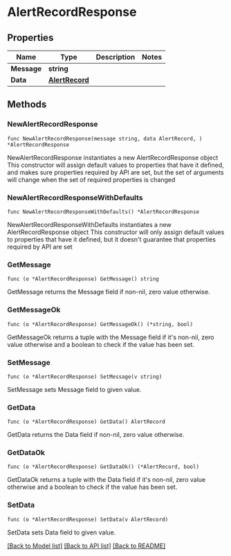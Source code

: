 # AlertRecordResponse

## Properties

Name | Type | Description | Notes
------------ | ------------- | ------------- | -------------
**Message** | **string** |  | 
**Data** | [**AlertRecord**](AlertRecord.md) |  | 

## Methods

### NewAlertRecordResponse

`func NewAlertRecordResponse(message string, data AlertRecord, ) *AlertRecordResponse`

NewAlertRecordResponse instantiates a new AlertRecordResponse object
This constructor will assign default values to properties that have it defined,
and makes sure properties required by API are set, but the set of arguments
will change when the set of required properties is changed

### NewAlertRecordResponseWithDefaults

`func NewAlertRecordResponseWithDefaults() *AlertRecordResponse`

NewAlertRecordResponseWithDefaults instantiates a new AlertRecordResponse object
This constructor will only assign default values to properties that have it defined,
but it doesn't guarantee that properties required by API are set

### GetMessage

`func (o *AlertRecordResponse) GetMessage() string`

GetMessage returns the Message field if non-nil, zero value otherwise.

### GetMessageOk

`func (o *AlertRecordResponse) GetMessageOk() (*string, bool)`

GetMessageOk returns a tuple with the Message field if it's non-nil, zero value otherwise
and a boolean to check if the value has been set.

### SetMessage

`func (o *AlertRecordResponse) SetMessage(v string)`

SetMessage sets Message field to given value.


### GetData

`func (o *AlertRecordResponse) GetData() AlertRecord`

GetData returns the Data field if non-nil, zero value otherwise.

### GetDataOk

`func (o *AlertRecordResponse) GetDataOk() (*AlertRecord, bool)`

GetDataOk returns a tuple with the Data field if it's non-nil, zero value otherwise
and a boolean to check if the value has been set.

### SetData

`func (o *AlertRecordResponse) SetData(v AlertRecord)`

SetData sets Data field to given value.



[[Back to Model list]](../README.md#documentation-for-models) [[Back to API list]](../README.md#documentation-for-api-endpoints) [[Back to README]](../README.md)


